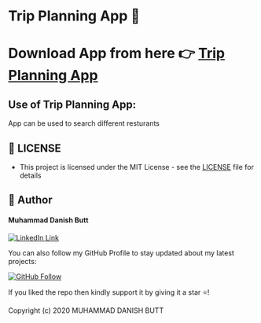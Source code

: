 ﻿# Trip Planning App 📱
 # Download App from here 👉 [Trip Planning App](https://drive.google.com/file/d/1qiExrxLhnZSw1UaUBQb0b_svCqR3nRly/view?usp=sharing)
 ## Use of Trip Planning App: 
App can be used to search different resturants

<!-- Home Screen          | Error Alert    | Save Alert |  Delete Popup
:------------------------:|:------------------------:|:------------------------:|:------------------------:
<img height = "50%" src="https://github.com/indiedanish/Discount-App/blob/main/1.jpeg" /> | <img height = "50%" src="https://github.com/indiedanish/Discount-App/blob/main/2.jpeg" /> | <img height = "50%" src="https://github.com/indiedanish/Discount-App/blob/main/3.jpeg" /> | <img height = "50%" src="https://github.com/indiedanish/Discount-App/blob/main/4.jpeg" /> -->

## 🔑 LICENSE
- This project is licensed under the MIT License - see the [LICENSE](https://github.com/indiedanish/Discount-App/blob/main/LICENSE) file for details

## 🧑 Author

#### Muhammad Danish Butt
[![LinkedIn Link](https://img.shields.io/badge/Connect-Danish-blue.svg?logo=linkedin&longCache=true&style=social&label=Connect
)](https://www.linkedin.com/in/indiedanish)

You can also follow my GitHub Profile to stay updated about my latest projects:

[![GitHub Follow](https://img.shields.io/badge/Connect-Danish-blue.svg?logo=Github&longCache=true&style=social&label=Follow)](https://github.com/indiedanish)

If you liked the repo then kindly support it by giving it a star ⭐!

Copyright (c) 2020 MUHAMMAD DANISH BUTT
